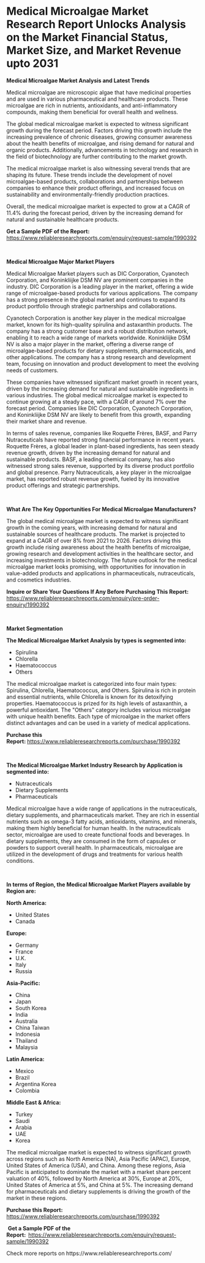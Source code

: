 <p><h1>Medical Microalgae Market Research Report Unlocks Analysis on the Market Financial Status, Market Size, and Market Revenue upto 2031</h1></p><p><strong>Medical Microalgae Market Analysis and Latest Trends</strong></p>
<p><p>Medical microalgae are microscopic algae that have medicinal properties and are used in various pharmaceutical and healthcare products. These microalgae are rich in nutrients, antioxidants, and anti-inflammatory compounds, making them beneficial for overall health and wellness.</p><p>The global medical microalgae market is expected to witness significant growth during the forecast period. Factors driving this growth include the increasing prevalence of chronic diseases, growing consumer awareness about the health benefits of microalgae, and rising demand for natural and organic products. Additionally, advancements in technology and research in the field of biotechnology are further contributing to the market growth.</p><p>The medical microalgae market is also witnessing several trends that are shaping its future. These trends include the development of novel microalgae-based products, collaborations and partnerships between companies to enhance their product offerings, and increased focus on sustainability and environmentally-friendly production practices.</p><p>Overall, the medical microalgae market is expected to grow at a CAGR of 11.4% during the forecast period, driven by the increasing demand for natural and sustainable healthcare products.</p></p>
<p><strong>Get a Sample PDF of the Report:&nbsp;</strong> <a href="https://www.reliableresearchreports.com/enquiry/request-sample/1990392">https://www.reliableresearchreports.com/enquiry/request-sample/1990392</a></p>
<p>&nbsp;</p>
<p><strong>Medical Microalgae Major Market Players</strong></p>
<p><p>Medical Microalgae Market players such as DIC Corporation, Cyanotech Corporation, and Koninkliijke DSM NV are prominent companies in the industry. DIC Corporation is a leading player in the market, offering a wide range of microalgae-based products for various applications. The company has a strong presence in the global market and continues to expand its product portfolio through strategic partnerships and collaborations.</p><p>Cyanotech Corporation is another key player in the medical microalgae market, known for its high-quality spirulina and astaxanthin products. The company has a strong customer base and a robust distribution network, enabling it to reach a wide range of markets worldwide. Koninkliijke DSM NV is also a major player in the market, offering a diverse range of microalgae-based products for dietary supplements, pharmaceuticals, and other applications. The company has a strong research and development team, focusing on innovation and product development to meet the evolving needs of customers.</p><p>These companies have witnessed significant market growth in recent years, driven by the increasing demand for natural and sustainable ingredients in various industries. The global medical microalgae market is expected to continue growing at a steady pace, with a CAGR of around 7% over the forecast period. Companies like DIC Corporation, Cyanotech Corporation, and Koninkliijke DSM NV are likely to benefit from this growth, expanding their market share and revenue.</p><p>In terms of sales revenue, companies like Roquette Frères, BASF, and Parry Nutraceuticals have reported strong financial performance in recent years. Roquette Frères, a global leader in plant-based ingredients, has seen steady revenue growth, driven by the increasing demand for natural and sustainable products. BASF, a leading chemical company, has also witnessed strong sales revenue, supported by its diverse product portfolio and global presence. Parry Nutraceuticals, a key player in the microalgae market, has reported robust revenue growth, fueled by its innovative product offerings and strategic partnerships.</p></p>
<p>&nbsp;</p>
<p><strong>What Are The Key Opportunities For Medical Microalgae Manufacturers?</strong></p>
<p><p>The global medical microalgae market is expected to witness significant growth in the coming years, with increasing demand for natural and sustainable sources of healthcare products. The market is projected to expand at a CAGR of over 8% from 2021 to 2026. Factors driving this growth include rising awareness about the health benefits of microalgae, growing research and development activities in the healthcare sector, and increasing investments in biotechnology. The future outlook for the medical microalgae market looks promising, with opportunities for innovation in value-added products and applications in pharmaceuticals, nutraceuticals, and cosmetics industries.</p></p>
<p><strong>Inquire or Share Your Questions If Any Before Purchasing This Report:</strong> <a href="https://www.reliableresearchreports.com/enquiry/pre-order-enquiry/1990392">https://www.reliableresearchreports.com/enquiry/pre-order-enquiry/1990392</a></p>
<p>&nbsp;</p>
<p><strong>Market Segmentation</strong></p>
<p><strong>The Medical Microalgae Market Analysis by types is segmented into:</strong></p>
<p><ul><li>Spirulina</li><li>Chlorella</li><li>Haematococcus</li><li>Others</li></ul></p>
<p><p>The medical microalgae market is categorized into four main types: Spirulina, Chlorella, Haematococcus, and Others. Spirulina is rich in protein and essential nutrients, while Chlorella is known for its detoxifying properties. Haematococcus is prized for its high levels of astaxanthin, a powerful antioxidant. The "Others" category includes various microalgae with unique health benefits. Each type of microalgae in the market offers distinct advantages and can be used in a variety of medical applications.</p></p>
<p><strong>Purchase this Report:&nbsp;</strong><a href="https://www.reliableresearchreports.com/purchase/1990392">https://www.reliableresearchreports.com/purchase/1990392</a></p>
<p>&nbsp;</p>
<p><strong>The Medical Microalgae Market Industry Research by Application is segmented into:</strong></p>
<p><ul><li>Nutraceuticals</li><li>Dietary Supplements</li><li>Pharmaceuticals</li></ul></p>
<p><p>Medical microalgae have a wide range of applications in the nutraceuticals, dietary supplements, and pharmaceuticals market. They are rich in essential nutrients such as omega-3 fatty acids, antioxidants, vitamins, and minerals, making them highly beneficial for human health. In the nutraceuticals sector, microalgae are used to create functional foods and beverages. In dietary supplements, they are consumed in the form of capsules or powders to support overall health. In pharmaceuticals, microalgae are utilized in the development of drugs and treatments for various health conditions.</p></p>
<p>&nbsp;</p>
<p><strong>In terms of Region, the Medical Microalgae Market Players available by Region are:</strong></p>
<p>
    <p> <strong> North America: </strong>
        <ul>
            <li>United States</li>
            <li>Canada</li>
        </ul>
        </p> 
    <p> <strong> Europe: </strong>
        <ul>
            <li>Germany</li>
            <li>France</li>
            <li>U.K.</li>
            <li>Italy</li>
            <li>Russia</li>
        </ul>
        </p> 
    <p> <strong> Asia-Pacific: </strong>
        <ul>
            <li>China</li>
            <li>Japan</li>
            <li>South Korea</li>
            <li>India</li>
            <li>Australia</li>
            <li>China Taiwan</li>
            <li>Indonesia</li>
            <li>Thailand</li>
            <li>Malaysia</li>
        </ul>
        </p> 
    <p> <strong> Latin America: </strong>
        <ul>
            <li>Mexico</li>
            <li>Brazil</li>
            <li>Argentina Korea</li>
            <li>Colombia</li>
        </ul>
        </p> 
    <p> <strong> Middle East & Africa: </strong>
        <ul>
            <li>Turkey</li>
            <li>Saudi</li>
            <li>Arabia</li>
            <li>UAE</li>
            <li>Korea</li>
        </ul>
    </p>
    </p>
<p><p>The medical microalgae market is expected to witness significant growth across regions such as North America (NA), Asia Pacific (APAC), Europe, United States of America (USA), and China. Among these regions, Asia Pacific is anticipated to dominate the market with a market share percent valuation of 40%, followed by North America at 30%, Europe at 20%, United States of America at 5%, and China at 5%. The increasing demand for pharmaceuticals and dietary supplements is driving the growth of the market in these regions.</p></p>
<p><strong>Purchase this Report: </strong><a href="https://www.reliableresearchreports.com/purchase/1990392">https://www.reliableresearchreports.com/purchase/1990392</a></p>
<p>&nbsp;<strong>Get a Sample PDF of the Report:&nbsp;&nbsp;</strong><a href="https://www.reliableresearchreports.com/enquiry/request-sample/1990392">https://www.reliableresearchreports.com/enquiry/request-sample/1990392</a></p>
<p><strong></strong></p>
<p>Check more reports on https://www.reliableresearchreports.com/</p>